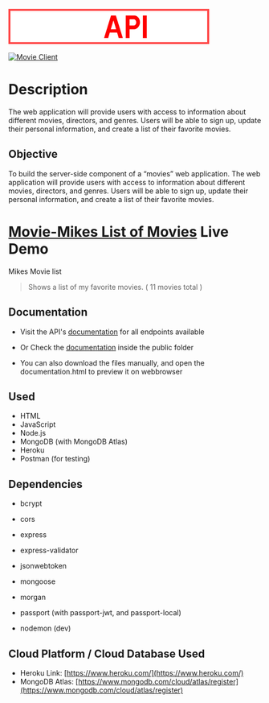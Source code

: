 [![Movie Client](https://github.com/vppelli/Vppelli/blob/main/img/MOVEAPI.png)](https://movie-mikes-7b54f5710543.herokuapp.com/movies)

[![Movie Client][Client-shield]][Client-url]

# Description
The web application will provide users with access to information about different movies, directors, and genres. Users will be able to sign up, update their personal information, and create a list of their favorite movies.

## Objective
To build the server-side component of a “movies” web application. The web application will provide users with access to information about different movies, directors, and genres. Users will be able to sign up, update their personal information, and create a list of their favorite movies.



# [Movie-Mikes List of Movies](https://movie-mikes-7b54f5710543.herokuapp.com/movies) Live Demo

Mikes Movie list
> Shows a list of my favorite movies. ( 11 movies total )

## Documentation
- Visit the API's [documentation](https://movie-mikes-7b54f5710543.herokuapp.com/documentation.html) for all endpoints available
- Or Check the [documentation](./public/documentation.html) inside the public folder

- You can also download the files manually, and open the documentation.html to preview it on webbrowser

## Used
- HTML
- JavaScript
- Node.js
- MongoDB (with MongoDB Atlas)
- Heroku
- Postman (for testing)

## Dependencies
- bcrypt
- cors
- express
- express-validator
- jsonwebtoken
- mongoose
- morgan
- passport (with passport-jwt, and passport-local)

- nodemon (dev)

## Cloud Platform / Cloud Database Used
- Heroku Link: [https://www.heroku.com/](https://www.heroku.com/)
- MongoDB Atlas: [https://www.mongodb.com/cloud/atlas/register](https://www.mongodb.com/cloud/atlas/register)

[Client-shield]: https://img.shields.io/badge/Movie_Client-open-green
[Client-url]: https://github.com/vppelli/movie_client

